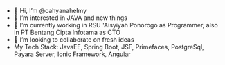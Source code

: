 - 👋 Hi, I’m @cahyanahelmy
- 👀 I’m interested in JAVA and new things
- 🌱 I’m currently working in RSU 'Aisyiyah Ponorogo as Programmer, also in PT Bentang Cipta Infotama as CTO
- 💞️ I’m looking to collaborate on fresh ideas
- My Tech Stack: JavaEE, Spring Boot, JSF, Primefaces, PostgreSql, Payara Server, Ionic Framework, Angular
<!---
cahyanahelmy/cahyanahelmy is a ✨ special ✨ repository because its `README.md` (this file) appears on your GitHub profile.
You can click the Preview link to take a look at your changes.
--->
